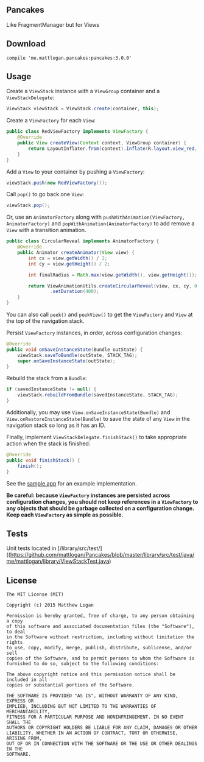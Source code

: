 Pancakes
----

Like FragmentManager but for Views

Download
----

```
compile 'me.mattlogan.pancakes:pancakes:3.0.0'
```

Usage
-----

Create a `ViewStack` instance with a `ViewGroup` container and a `ViewStackDelegate`:

```java
ViewStack viewStack = ViewStack.create(container, this);
```

Create a `ViewFactory` for each `View`:

```java
public class RedViewFactory implements ViewFactory {
    @Override
    public View createView(Context context, ViewGroup container) {
        return LayoutInflater.from(context).inflate(R.layout.view_red, container, false);
    }
}
```

Add a `View` to your container by pushing a `ViewFactory`:

```java
viewStack.push(new RedViewFactory());
```

Call `pop()` to go back one `View`:

```java
viewStack.pop();
```

Or, use an `AnimatorFactory` along with `pushWithAnimation(ViewFactory, AnimatorFactory)` and `popWithAnimation(AnimatorFactory)` to add remove a `View` with a transition animation.

```java
public class CircularReveal implements AnimatorFactory {
    @Override
    public Animator createAnimator(View view) {
        int cx = view.getWidth() / 2;
        int cy = view.getHeight() / 2;

        int finalRadius = Math.max(view.getWidth(), view.getHeight());

        return ViewAnimationUtils.createCircularReveal(view, cx, cy, 0, finalRadius)
                .setDuration(400);
    }
}
```

You can also call `peek()` and `peekView()` to get the `ViewFactory` and `View` at the top of the navigation stack.

Persist `ViewFactory` instances, in order, across configuration changes:

```java
@Override
public void onSaveInstanceState(Bundle outState) {
    viewStack.saveToBundle(outState, STACK_TAG);
    super.onSaveInstanceState(outState);
}
```

Rebuild the stack from a `Bundle`:
```java
if (savedInstanceState != null) {
    viewStack.rebuildFromBundle(savedInstanceState, STACK_TAG);
}
```

Additionally, you may use `View.onSaveInstanceState(Bundle)` and `View.onRestoreInstanceState(Bundle)` to save the state of any `View` in the navigation stack so long as it has an ID.

Finally, implement `ViewStackDelegate.finishStack()` to take appropriate action when the stack is finished:
```java
@Override
public void finishStack() {
    finish();
}
```

See the [sample app](https://github.com/mattlogan/Pancakes/tree/master/app) for an example implementation.

**Be careful: because `ViewFactory` instances are persisted across configuration changes,
you should not keep references in a `ViewFactory` to any objects that should be garbage collected
on a configuration change. Keep each `ViewFactory` as simple as possible.**

Tests
----

Unit tests located in [/library/src/test/]((https://github.com/mattlogan/Pancakes/blob/master/library/src/test/java/me/mattlogan/library/ViewStackTest.java)

License
-----

```
The MIT License (MIT)

Copyright (c) 2015 Matthew Logan

Permission is hereby granted, free of charge, to any person obtaining a copy
of this software and associated documentation files (the "Software"), to deal
in the Software without restriction, including without limitation the rights
to use, copy, modify, merge, publish, distribute, sublicense, and/or sell
copies of the Software, and to permit persons to whom the Software is
furnished to do so, subject to the following conditions:

The above copyright notice and this permission notice shall be included in all
copies or substantial portions of the Software.

THE SOFTWARE IS PROVIDED "AS IS", WITHOUT WARRANTY OF ANY KIND, EXPRESS OR
IMPLIED, INCLUDING BUT NOT LIMITED TO THE WARRANTIES OF MERCHANTABILITY,
FITNESS FOR A PARTICULAR PURPOSE AND NONINFRINGEMENT. IN NO EVENT SHALL THE
AUTHORS OR COPYRIGHT HOLDERS BE LIABLE FOR ANY CLAIM, DAMAGES OR OTHER
LIABILITY, WHETHER IN AN ACTION OF CONTRACT, TORT OR OTHERWISE, ARISING FROM,
OUT OF OR IN CONNECTION WITH THE SOFTWARE OR THE USE OR OTHER DEALINGS IN THE
SOFTWARE.
```
